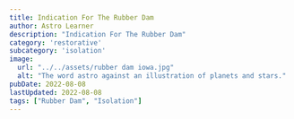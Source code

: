 ```yaml
---
title: Indication For The Rubber Dam
author: Astro Learner
description: "Indication For The Rubber Dam"
category: 'restorative'
subcategory: 'isolation'
image:
  url: "../../assets/rubber dam iowa.jpg"
  alt: "The word astro against an illustration of planets and stars."
pubDate: 2022-08-08
lastUpdated: 2022-08-08
tags: ["Rubber Dam", "Isolation"]
---
```



